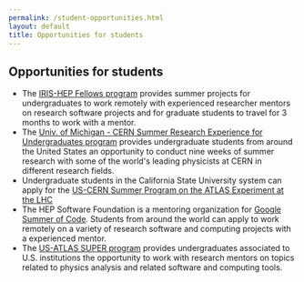 ```yaml
---
permalink: /student-opportunities.html
layout: default
title: Opportunities for students
---
```


## Opportunities for students

  * The [IRIS-HEP Fellows program](https://iris-hep.org/fellows.html) provides summer projects for undergraduates to work remotely with experienced researcher mentors on research software projects and for graduate students to travel for 3 months to work with a mentor.
  * The [Univ. of Michigan - CERN Summer Research Experience for Undergraduates program](http://www.um-cern-reu.org/) provides undergraduate students from around the United States an opportunity to conduct nine weeks of summer research with some of the world's leading physicists at CERN in different research fields.
  * Undergraduate students in the California State University system can apply for the [US-CERN Summer Program on the ATLAS Experiment at the LHC](https://www.nsf.gov/awardsearch/showAward?AWD_ID=1854214&HistoricalAwards=false)
  * The HEP Software Foundation is a mentoring organization for [Google Summer of Code](https://hepsoftwarefoundation.org/activities/gsoc.html). Students from around the world can apply to work remotely on a variety of research software and computing projects with a experienced mentor.
  * The [US-ATLAS SUPER program](https://usatlas.github.io/super/guides/howto/) provides undergraduates associated to U.S. institutions the opportunity to work with research mentors on topics related to physics analysis and related software and computing tools.

